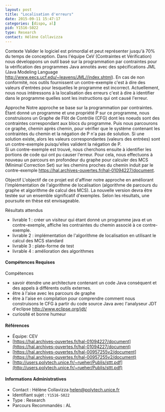 ```yaml
---
layout: post
title: "Localisation d'erreurs"
date: 2015-09-11 15:47:17
categories: [dispo, al]
pid: Y1516-S022
type: Research
contact: Hélène Collavizza
---
```

       
Contexte
Valider le logiciel est primordial et peut représenter jusqu'à 70% du temps de conception. Dans l'équipe CeV (Contraintes et Vérification) nous développons un outil basé sur la programmation par contraintes pour la vérification des programmes Java annotés avec des spécifications JML (Java Modeling Language http://www.eecs.ucf.edu/~leavens/JML//index.shtml). En cas de non conformité, nos outils fournissent un contre-exemple c'est à dire des valeurs d'entrées pour lesquelles le programme est incorrect. Actuellement, nous nous intéressons à la localisation des erreurs c'est à dire à identifier dans le programme quelles sont les instructions qui ont causé l'erreur.

Approche
Notre approche se base sur la programmation par contraintes. Étant donné un programme et une propriété P sur ce programme, nous construisons un Graphe de Flôt de Contrôle (CFG) dont les noeuds sont des contraintes correspondant aux blocs du programme. Puis nous parcourons ce graphe, chemin après chemin, pour vérifier que le système contenant les contraintes du chemin et la négation de P n'a pas de solution. Si une solution existe, alors les valeurs correspondantes (valeurs des entrées) sont un contre-exemple puisqu'elles valident la négation de P.  
Si un contre-exemple est trouvé, nous cherchons ensuite à identifier les portions de code qui ont pu causer l'erreur. Pour cela, nous effectuons à nouveau un parcours en profondeur du graphe pour calculer des MCS (Minimal Correction Set) sur les chemins proches du chemin induit par le contre-exemple https://hal.archives-ouvertes.fr/hal-01094227/document.

Objectif
L'objectif de ce projet est d'affiner notre approche en améliorant l'implémentation de l'algorithme de localisation (algorithme de parcours du graphe et algorithme de calcul des MCS). La nouvelle version devra être testée sur un ensemble significatif d'exemples. Selon les résultats, une poursuite en thèse est envisageable.

Résultats attendus

- livrable 1 : créer un visiteur qui étant donné un programme java et un contre-exemple, affiche les contraintes du chemin associé à ce contre-exemple.
- livrable 2 : implémentation de l'algorithme de localisation en utilisant le calcul des MCS standard
- livrable 3 : plate-forme de test
- livrable 4 : amélioration des algorithmes

#### Compétences Requises
Compétences
- savoir étendre une architecture contenant un code Java conséquent et des appels à différents outils externes.
- être à l'aise avec les parcours de graphe
- être à l'aise en compilation pour comprendre comment nous construisons le CFG à partir du code source Java avec l'analyseur JDT d'eclipse  http://www.eclipse.org/jdt/ 
- curiosité et bonne humeur


#### Références

  * Équipe: CEV
  * [https://hal.archives-ouvertes.fr/hal-01094227/document](https://hal.archives-ouvertes.fr/hal-01094227/document)
  * [https://hal.archives-ouvertes.fr/hal-00957255v2/document](https://hal.archives-ouvertes.fr/hal-00957255v2/document)
  * [http://users.polytech.unice.fr/~rueher/Publis/sttt.pdf](http://users.polytech.unice.fr/~rueher/Publis/sttt.pdf)

#### Informations Administratives
  * Contact : Hélène Collavizza <helen@polytech.unice.fr>
  * Identifiant sujet : `Y1516-S022`
  * Type : Research
  * Parcours Recommandés : AL
     